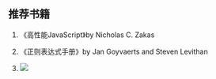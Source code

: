 ## 推荐书籍

1. 《高性能JavaScript》by Nicholas C. Zakas

2. 《正则表达式手册》by Jan Goyvaerts and Steven Levithan

3. <img src="http://img13.360buyimg.com/n1/jfs/t2431/271/998042670/346747/69c6325b/5639703cN4392d3bf.jpg">
